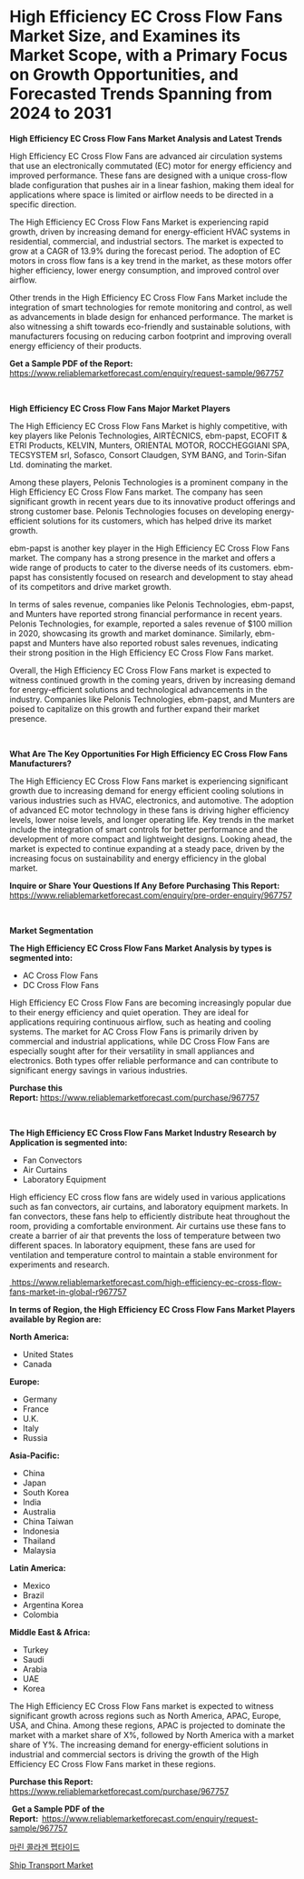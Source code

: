 <p><h1>High Efficiency EC Cross Flow Fans Market Size, and Examines its Market Scope, with a Primary Focus on Growth Opportunities, and Forecasted Trends Spanning from 2024 to 2031</h1></p><p><strong>High Efficiency EC Cross Flow Fans Market Analysis and Latest Trends</strong></p>
<p><p>High Efficiency EC Cross Flow Fans are advanced air circulation systems that use an electronically commutated (EC) motor for energy efficiency and improved performance. These fans are designed with a unique cross-flow blade configuration that pushes air in a linear fashion, making them ideal for applications where space is limited or airflow needs to be directed in a specific direction.</p><p>The High Efficiency EC Cross Flow Fans Market is experiencing rapid growth, driven by increasing demand for energy-efficient HVAC systems in residential, commercial, and industrial sectors. The market is expected to grow at a CAGR of 13.9% during the forecast period. The adoption of EC motors in cross flow fans is a key trend in the market, as these motors offer higher efficiency, lower energy consumption, and improved control over airflow.</p><p>Other trends in the High Efficiency EC Cross Flow Fans Market include the integration of smart technologies for remote monitoring and control, as well as advancements in blade design for enhanced performance. The market is also witnessing a shift towards eco-friendly and sustainable solutions, with manufacturers focusing on reducing carbon footprint and improving overall energy efficiency of their products.</p></p>
<p><strong>Get a Sample PDF of the Report:&nbsp;</strong> <a href="https://www.reliablemarketforecast.com/enquiry/request-sample/967757">https://www.reliablemarketforecast.com/enquiry/request-sample/967757</a></p>
<p>&nbsp;</p>
<p><strong>High Efficiency EC Cross Flow Fans Major Market Players</strong></p>
<p><p>The High Efficiency EC Cross Flow Fans Market is highly competitive, with key players like Pelonis Technologies, AIRTÈCNICS, ebm-papst, ECOFIT & ETRI Products, KELVIN, Munters, ORIENTAL MOTOR, ROCCHEGGIANI SPA, TECSYSTEM srl, Sofasco, Consort Claudgen, SYM BANG, and Torin-Sifan Ltd. dominating the market.</p><p>Among these players, Pelonis Technologies is a prominent company in the High Efficiency EC Cross Flow Fans market. The company has seen significant growth in recent years due to its innovative product offerings and strong customer base. Pelonis Technologies focuses on developing energy-efficient solutions for its customers, which has helped drive its market growth.</p><p>ebm-papst is another key player in the High Efficiency EC Cross Flow Fans market. The company has a strong presence in the market and offers a wide range of products to cater to the diverse needs of its customers. ebm-papst has consistently focused on research and development to stay ahead of its competitors and drive market growth.</p><p>In terms of sales revenue, companies like Pelonis Technologies, ebm-papst, and Munters have reported strong financial performance in recent years. Pelonis Technologies, for example, reported a sales revenue of $100 million in 2020, showcasing its growth and market dominance. Similarly, ebm-papst and Munters have also reported robust sales revenues, indicating their strong position in the High Efficiency EC Cross Flow Fans market.</p><p>Overall, the High Efficiency EC Cross Flow Fans market is expected to witness continued growth in the coming years, driven by increasing demand for energy-efficient solutions and technological advancements in the industry. Companies like Pelonis Technologies, ebm-papst, and Munters are poised to capitalize on this growth and further expand their market presence.</p></p>
<p>&nbsp;</p>
<p><strong>What Are The Key Opportunities For High Efficiency EC Cross Flow Fans Manufacturers?</strong></p>
<p><p>The High Efficiency EC Cross Flow Fans market is experiencing significant growth due to increasing demand for energy efficient cooling solutions in various industries such as HVAC, electronics, and automotive. The adoption of advanced EC motor technology in these fans is driving higher efficiency levels, lower noise levels, and longer operating life. Key trends in the market include the integration of smart controls for better performance and the development of more compact and lightweight designs. Looking ahead, the market is expected to continue expanding at a steady pace, driven by the increasing focus on sustainability and energy efficiency in the global market.</p></p>
<p><strong>Inquire or Share Your Questions If Any Before Purchasing This Report:</strong> <a href="https://www.reliablemarketforecast.com/enquiry/pre-order-enquiry/967757">https://www.reliablemarketforecast.com/enquiry/pre-order-enquiry/967757</a></p>
<p>&nbsp;</p>
<p><strong>Market Segmentation</strong></p>
<p><strong>The High Efficiency EC Cross Flow Fans Market Analysis by types is segmented into:</strong></p>
<p><ul><li>AC Cross Flow Fans</li><li>DC Cross Flow Fans</li></ul></p>
<p><p>High Efficiency EC Cross Flow Fans are becoming increasingly popular due to their energy efficiency and quiet operation. They are ideal for applications requiring continuous airflow, such as heating and cooling systems. The market for AC Cross Flow Fans is primarily driven by commercial and industrial applications, while DC Cross Flow Fans are especially sought after for their versatility in small appliances and electronics. Both types offer reliable performance and can contribute to significant energy savings in various industries.</p></p>
<p><strong>Purchase this Report:&nbsp;</strong><a href="https://www.reliablemarketforecast.com/purchase/967757">https://www.reliablemarketforecast.com/purchase/967757</a></p>
<p>&nbsp;</p>
<p><strong>The High Efficiency EC Cross Flow Fans Market Industry Research by Application is segmented into:</strong></p>
<p><ul><li>Fan Convectors</li><li>Air Curtains</li><li>Laboratory Equipment</li></ul></p>
<p><p>High efficiency EC cross flow fans are widely used in various applications such as fan convectors, air curtains, and laboratory equipment markets. In fan convectors, these fans help to efficiently distribute heat throughout the room, providing a comfortable environment. Air curtains use these fans to create a barrier of air that prevents the loss of temperature between two different spaces. In laboratory equipment, these fans are used for ventilation and temperature control to maintain a stable environment for experiments and research.</p></p>
<p><a href="https://www.reliablemarketforecast.com/high-efficiency-ec-cross-flow-fans-market-in-global-r967757">&nbsp;https://www.reliablemarketforecast.com/high-efficiency-ec-cross-flow-fans-market-in-global-r967757</a></p>
<p><strong>In terms of Region, the High Efficiency EC Cross Flow Fans Market Players available by Region are:</strong></p>
<p>
    <p> <strong> North America: </strong>
        <ul>
            <li>United States</li>
            <li>Canada</li>
        </ul>
        </p> 
    <p> <strong> Europe: </strong>
        <ul>
            <li>Germany</li>
            <li>France</li>
            <li>U.K.</li>
            <li>Italy</li>
            <li>Russia</li>
        </ul>
        </p> 
    <p> <strong> Asia-Pacific: </strong>
        <ul>
            <li>China</li>
            <li>Japan</li>
            <li>South Korea</li>
            <li>India</li>
            <li>Australia</li>
            <li>China Taiwan</li>
            <li>Indonesia</li>
            <li>Thailand</li>
            <li>Malaysia</li>
        </ul>
        </p> 
    <p> <strong> Latin America: </strong>
        <ul>
            <li>Mexico</li>
            <li>Brazil</li>
            <li>Argentina Korea</li>
            <li>Colombia</li>
        </ul>
        </p> 
    <p> <strong> Middle East & Africa: </strong>
        <ul>
            <li>Turkey</li>
            <li>Saudi</li>
            <li>Arabia</li>
            <li>UAE</li>
            <li>Korea</li>
        </ul>
    </p>
    </p>
<p><p>The High Efficiency EC Cross Flow Fans market is expected to witness significant growth across regions such as North America, APAC, Europe, USA, and China. Among these regions, APAC is projected to dominate the market with a market share of X%, followed by North America with a market share of Y%. The increasing demand for energy-efficient solutions in industrial and commercial sectors is driving the growth of the High Efficiency EC Cross Flow Fans market in these regions.</p></p>
<p><strong>Purchase this Report: </strong><a href="https://www.reliablemarketforecast.com/purchase/967757">https://www.reliablemarketforecast.com/purchase/967757</a></p>
<p>&nbsp;<strong>Get a Sample PDF of the Report:&nbsp;&nbsp;</strong><a href="https://www.reliablemarketforecast.com/enquiry/request-sample/967757">https://www.reliablemarketforecast.com/enquiry/request-sample/967757</a></p>
<p><strong></strong></p>
<p><p><a href="https://github.com/TrevorKruvalis5678/Market-Research-Report-List-2/blob/main/20760722853.md">마린 콜라겐 펩타이드</a></p><p><a href="https://view.publitas.com/reportprime-1/global-ship-transport-market-share-and-growth-opportunities-and-market-size-growing-with-a-cagr-of-9-for-period-from-2024-2031/">Ship Transport Market</a></p></p>